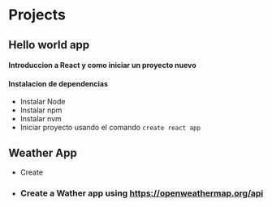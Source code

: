 # Projects
## Hello world app 
#### Introduccion a React y como iniciar un proyecto nuevo
#### Instalacion de dependencias
 - Instalar Node
 - Instalar npm
 - Instalar nvm
 - Iniciar proyecto usando el comando `create react app` 
## Weather App
- Create
- ### Create a Wather app using https://openweathermap.org/api
